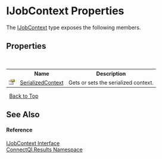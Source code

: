 # IJobContext Properties
 

The <a href="T_ConnectQl_Results_IJobContext">IJobContext</a> type exposes the following members.


## Properties
&nbsp;<table><tr><th></th><th>Name</th><th>Description</th></tr><tr><td>![Public property](media/pubproperty.gif "Public property")</td><td><a href="P_ConnectQl_Results_IJobContext_SerializedContext">SerializedContext</a></td><td>
Gets or sets the serialized context.</td></tr></table>&nbsp;
<a href="#ijobcontext-properties">Back to Top</a>

## See Also


#### Reference
<a href="T_ConnectQl_Results_IJobContext">IJobContext Interface</a><br /><a href="N_ConnectQl_Results">ConnectQl.Results Namespace</a><br />